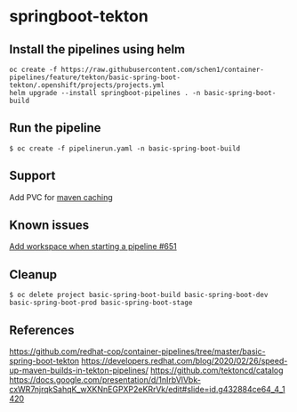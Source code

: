 # springboot-tekton

## Install the pipelines using helm

```
oc create -f https://raw.githubusercontent.com/schen1/container-pipelines/feature/tekton/basic-spring-boot-tekton/.openshift/projects/projects.yml
helm upgrade --install springboot-pipelines . -n basic-spring-boot-build
```

## Run the pipeline

```
$ oc create -f pipelinerun.yaml -n basic-spring-boot-build
```

## Support
Add PVC for [maven caching](https://developers.redhat.com/blog/2020/02/26/speed-up-maven-builds-in-tekton-pipelines/)



## Known issues
[Add workspace when starting a pipeline #651](https://github.com/tektoncd/cli/issues/651)


## Cleanup
```
$ oc delete project basic-spring-boot-build basic-spring-boot-dev basic-spring-boot-prod basic-spring-boot-stage
```

## References
https://github.com/redhat-cop/container-pipelines/tree/master/basic-spring-boot-tekton
https://developers.redhat.com/blog/2020/02/26/speed-up-maven-builds-in-tekton-pipelines/
https://github.com/tektoncd/catalog
https://docs.google.com/presentation/d/1nIrbVlVbk-cxWR7njrqkSahqK_wXKNnEGPXP2eKRrVk/edit#slide=id.g432884ce64_4_1420
